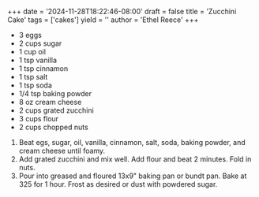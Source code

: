 +++
date = '2024-11-28T18:22:46-08:00'
draft = false
title = 'Zucchini Cake'
tags = ['cakes']
yield = ''
author = 'Ethel Reece'
+++

* 3 eggs
* 2 cups sugar
* 1 cup oil
* 1 tsp vanilla
* 1 tsp cinnamon
* 1 tsp salt
* 1 tsp soda
* 1/4 tsp baking powder
* 8 oz cream cheese
* 2 cups grated zucchini
* 3 cups flour
* 2 cups chopped nuts

1. Beat egs, sugar, oil, vanilla, cinnamon, salt, soda, baking powder, and cream cheese until foamy.
2. Add grated zucchini and mix well. Add flour and beat 2 minutes. Fold in nuts.
3. Pour into greased and floured 13x9" baking pan or bundt pan. Bake at 325 for 1 hour. Frost as desired or dust with powdered sugar.
